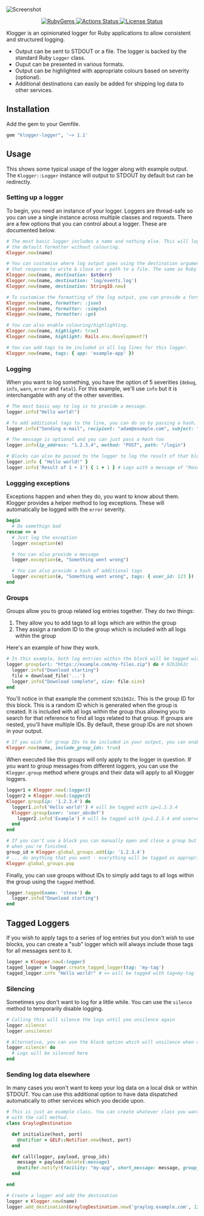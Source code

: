 ![Screenshot](https://share.adam.ac/23/Screen-Shot-2023-03-09-16-00-57.65-DWjwl4M5Gu.png)

<p align="center">
  <a href="https://rubygems.org/gems/klogger-logger">
    <img src="https://img.shields.io/gem/v/klogger-logger?label=RubyGems&logo=rubygems" alt="RubyGems">
  </a>
  <a href="https://github.com/krystal/klogger/actions">
    <img src="https://img.shields.io/github/actions/workflow/status/krystal/klogger/commit.yaml?branch=main&logo=github" alt="Actions Status">
  </a>
  <a href="https://github.com/krystal/klogger/blob/main/LICENSE">
    <img src="https://img.shields.io/github/license/krystal/klogger.svg?style=flat" alt="License Status">
  </a>
</p>

Klogger is an opinionated logger for Ruby applications to allow consistent and structured logging.

- Output can be sent to STDOUT or a file. The logger is backed by the standard Ruby `Logger` class.
- Ouput can be presented in various formats.
- Output can be highlighted with appropriate colours based on severity (optional).
- Additional destinations can easily be added for shipping log data to other services.

## Installation

Add the gem to your Gemfile.

```ruby
gem "klogger-logger", '~> 1.1'
```

## Usage

This shows some typical usage of the logger along with example output. The `Klogger::Logger` instance will output to STDOUT by default but can be redirectly.

### Setting up a logger

To begin, you need an instance of your logger. Loggers are thread-safe so you can use a single instance across multiple classes and requests. There are a few options that you can control about a logger. These are documented below.

```ruby
# The most basic logger includes a name and nothing else. This will log to STDOUT and use
# the default formatter without colouring.
Klogger.new(name)

# You can customise where log output goes using the destination argument. You can provide a device
# that response to write & close or a path to a file. The same as Ruby's logger class.
Klogger.new(name, destination: $stderr)
Klogger.new(name, destination: 'log/events.log')
Klogger.new(name, destination: StringIO.new)

# To customise the formatting of the log output, you can provide a formatter.
Klogger.new(name, formatter: :json)
Klogger.new(name, formatter: :simple)
Klogger.new(name, formatter: :go)

# You can also enable colouring/highlighting.
Klogger.new(name, highlight: true)
Klogger.new(name, highlight: Rails.env.development?)

# You can add tags to be included in all log lines for this logger.
Klogger.new(name, tags: { app: 'example-app' })
```

### Logging

When you want to log something, you have the option of 5 severities (`debug`, `info`, `warn`, `error` and `fatal`). For this example, we'll use `info` but it is interchangable with any of the other severities.

```ruby
# The most basic way to log is to provide a message.
logger.info("Hello world!")

# To add additional tags to the line, you can do so by passing a hash.
logger.info("Sending e-mail", recipient: "adam@example.com", subject: "Hello world!")

# The message is optional and you can just pass a hash too
logger.info(ip_address: "1.2.3.4", method: "POST", path: "/login")

# Blocks can also be passed to the logger to log the result of that block
logger.info { "Hello world!" }
logger.info('Result of 1 + 1') { 1 + 1 } # Logs with a message of "Result: 2"
```

### Loggging exceptions

Exceptions happen and when they do, you want to know about them. Klogger provides a helper method to log exceptions. These will automatically be logged with the `error` severity.

```ruby
begin
  # Do somethign bad
rescue => e
  # Just log the exception
  logger.exception(e)

  # You can also provide a message
  logger.exception(e, "Something went wrong")

  # You can also provide a hash of additional tags
  logger.exception(e, "Something went wrong", tags: { user_id: 123 })
end
```

### Groups

Groups allow you to group related log entries together. They do two things:

1. They allow you to add tags to all logs which are within the group
2. They assign a random ID to the group which is included with all logs within the group

Here's an example of how they work.

```ruby
# In this example, both log entries within the block will be tagged with the `url` tag from the group.
logger.group(url: "https://example.com/my-files.zip") do # 92b1b62c
  logger.info("Download starting")
  file = download_file('...')
  logger.info("Download complete", size: file.size)
end
```

You'll notice in that example the comment `92b1b62c`. This is the group ID for this block. This is a random ID which is generated when the group is created. It is included with all logs within the group thus allowing you to search for that reference to find all logs related to that group. If groups are nested, you'll have multiple IDs. By default, these group IDs are not shown in your output.

```ruby
# If you wish for group IDs to be included in your output, you can enable that in the logger
Klogger.new(name, include_group_ids: true)
```

When executed like this groups will only apply to the logger in question. If you want to group messages from different loggers, you can use the `Klogger.group` method where groups and their data will apply to all Klogger loggers.

```ruby
logger1 = Klogger.new(:logger1)
logger2 = Klogger.new(:logger2)
Klogger.group(ip: '1.2.3.4') do
  logger1.info('Hello world!') # will be tagged with ip=1.2.3.4
  Klogger.group(user: 'user_abcdef')
    logger2.info('Example') # will be tagged with ip=1.2.3.4 and user=user_abcdef
  end
end

# If you can't use a block you can manually open and close a group but you'll need to be sure to close it
# when you're finished.
group_id = Klogger.global_groups.add(ip: '1.2.3.4')
# ... do anything that you want - everything will be tagged as appropriate
Klogger.global_groups.pop
```

Finally, you can use groups without IDs to simply add tags to all logs within the group using the `tagged` method.

```ruby
logger.tagged(name: 'steve') do
  logger.info("Download starting")
end
```

## Tagged Loggers

If you wish to apply tags to a series of log entries but you don't wish to use blocks, you can create a "sub" logger which will always include those tags for all messages sent to it.

```ruby
logger = Klogger.new(:logger)
tagged_logger = logger.create_tagged_logger(tag: 'my-tag')
tagged_logger.info "Hello world!" # => will be tagged with tag=my-tag
```

### Silencing

Sometimes you don't want to log for a little while. You can use the `silence` method to temporarily disable logging.

```ruby
# Calling this will silence the logs until you unsilence again
logger.silence!
logger.unsilence!

# Alternative, you can use the block option which will unsilence when complete.
logger.silence! do
  # Logs will be silenced here
end
```

### Sending log data elsewhere

In many cases you won't want to keep your log data on a local disk or within STDOUT. You can use this additional option to have data dispatched automatically to other services which you decide upon.

```ruby
# This is just an example class. You can create whatever class you want here and it'll be called
# with the call method.
class GraylogDestination

  def initialize(host, port)
    @notifier = GELF::Notifier.new(host, port)
  end

  def call(logger, payload, group_ids)
    message = payload.delete(:message)
    @notifer.notify!(facility: "my-app", short_message: message, group_ids: group_ids, **payload)
  end

end

# Create a logger and add the destination
logger = Klogger.new(name)
logger.add_destination(GraylogDestination.new('graylog.example.com', 12201))
```
